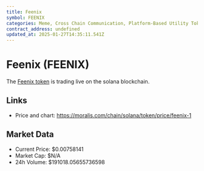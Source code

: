 ```yaml
---
title: Feenix
symbol: FEENIX
categories: Meme, Cross Chain Communication, Platform-Based Utility Tokens
contract_address: undefined
updated_at: 2025-01-27T14:35:11.541Z
---
```


# Feenix (FEENIX)
The [Feenix token](https://moralis.com/chain/solana/token/price/feenix-1) is trading live on the solana blockchain.

## Links
- Price and chart: https://moralis.com/chain/solana/token/price/feenix-1

## Market Data
- Current Price: $0.00758141
- Market Cap: $N/A
- 24h Volume: $191018.05655736598
